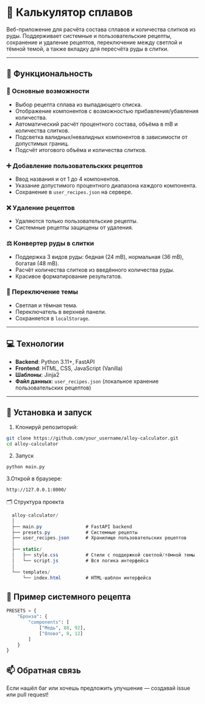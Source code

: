 # 🧪 Калькулятор сплавов

Веб-приложение для расчёта состава сплавов и количества слитков из руды. Поддерживает системные и пользовательские рецепты, сохранение и удаление рецептов, переключение между светлой и тёмной темой, а также вкладку для пересчёта руды в слитки.

---

## 🔧 Функциональность

### 📌 Основные возможности

- Выбор рецепта сплава из выпадающего списка.
- Отображение компонентов с возможностью прибавления/убавления количества.
- Автоматический расчёт процентного состава, объёма в mB и количества слитков.
- Подсветка валидных/невалидных компонентов в зависимости от допустимых границ.
- Подсчёт итогового объёма и количества слитков.

### ➕ Добавление пользовательских рецептов

- Ввод названия и от 1 до 4 компонентов.
- Указание допустимого процентного диапазона каждого компонента.
- Сохранение в `user_recipes.json` на сервере.

### ❌ Удаление рецептов

- Удаляются только пользовательские рецепты.
- Системные рецепты защищены от удаления.

### ⚖️ Конвертер руды в слитки

- Поддержка 3 видов руды: бедная (24 mB), нормальная (36 mB), богатая (48 mB).
- Расчёт количества слитков из введённого количества руды.
- Красивое форматирование результатов.

### 🌙 Переключение темы

- Светлая и тёмная тема.
- Переключатель в верхней панели.
- Сохраняется в `localStorage`.

---

## 💻 Технологии

- **Backend**: Python 3.11+, FastAPI
- **Frontend**: HTML, CSS, JavaScript (Vanilla)
- **Шаблоны**: Jinja2
- **Файл данных**: `user_recipes.json` (локальное хранение пользовательских рецептов)

---

## 🚀 Установка и запуск

1. Клонируй репозиторий:

```bash
git clone https://github.com/your_username/alloy-calculator.git
cd alloy-calculator
```
2. Запуск
```bash
python main.py
```
3.Открой в браузере:
```bash
http://127.0.0.1:8000/
```
🗂 Структура проекта
```csharp
  alloy-calculator/
  │
  ├── main.py                # FastAPI backend
  ├── presets.py             # Системные рецепты
  ├── user_recipes.json      # Хранилище пользовательских рецептов
  │
  ├── static/
  │   ├── style.css          # Стили с поддержкой светлой/тёмной темы
  │   └── script.js          # Вся логика интерфейса
  │
  └── templates/
      └── index.html         # HTML-шаблон интерфейса
```
## 📄 Пример системного рецепта
```python
PRESETS = {
    "Бронза": {
        "components": [
            ["Медь", 88, 92],
            ["Олово", 8, 12]
        ]
    }
}
```
## 📫 Обратная связь
Если нашёл баг или хочешь предложить улучшение — создавай issue или pull request!
